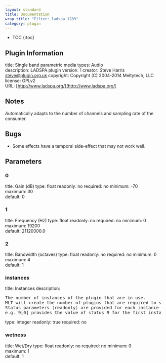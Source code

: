 ```yaml
---
layout: standard
title: Documentation
wrap_title: "Filter: ladspa.1203"
category: plugin
---
```

* TOC
{:toc}

## Plugin Information

title: Single band parametric
media types:
Audio  
description: LADSPA plugin
version: 1
creator: Steve Harris <steve@plugin.org.uk>
copyright: Copyright (C) 2004-2014 Meltytech, LLC  
license: GPLv2  
URL: [http://www.ladspa.org/](http://www.ladspa.org/)  

## Notes

Automatically adapts to the number of channels and sampling rate of the consumer.

## Bugs

* Some effects have a temporal side-effect that may not work well.


## Parameters

### 0

title: Gain (dB)  type: float
readonly: no
required: no
minimum: -70  
maximum: 30  
default: 0  

### 1

title: Frequency (Hz)  type: float
readonly: no
required: no
minimum: 0  
maximum: 19200  
default: 21120000.0  

### 2

title: Bandwidth (octaves)  type: float
readonly: no
required: no
minimum: 0  
maximum: 4  
default: 1  

### instances

title: Instances  description:
<pre>
The number of instances of the plugin that are in use.
MLT will create the number of plugins that are required to support the number of audio channels.
Status parameters (readonly) are provided for each instance and are accessed by specifying the instance number after the identifier (starting at zero).
e.g. 9[0] provides the value of status 9 for the first instance.
</pre>
type: integer
readonly: true
required: no

### wetness

title: Wet/Dry  type: float
readonly: no
required: no
minimum: 0  
maximum: 1  
default: 1  

